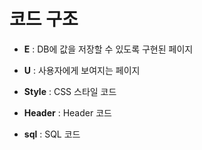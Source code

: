 # 코드 구조

- **E** : DB에 값을 저장할 수 있도록 구현된 페이지

- **U** : 사용자에게 보여지는 페이지

- **Style** : CSS 스타일 코드

- **Header** : Header 코드

- **sql** : SQL 코드